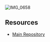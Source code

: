 
![IMG_0658](https://github.com/user-attachments/assets/fdb9f6e0-c4e3-44c1-b025-807bc2f2b9ae)



## Resources

- [Main Repository](https://github.com/waleedsid/COMSATS-University-Abbottabad-Past-Papers)
